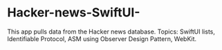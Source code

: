 # Hacker-news-SwiftUI-
This app pulls data from the Hacker news database. Topics: SwiftUI lists, Identifiable Protocol, ASM using Observer Design Pattern, WebKit.

